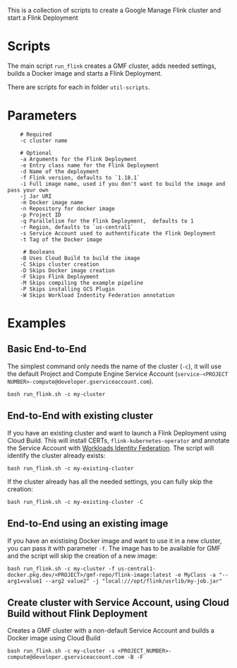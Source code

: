 This is a collection of scripts to create a Google Manage Flink cluster and start a Flink Deployment

# Scripts

The main script `run_flink` creates a GMF cluster, adds needed settings, builds a Docker image and
starts a Flink Deployment.

There are scripts for each in folder `util-scripts`.

# Parameters

```
    # Required
    -c cluster name

    # Optional
    -a Arguments for the Flink Deployment
    -e Entry class name for the Flink Deployment
    -d Name of the deployment
    -f Flink version, defaults to `1.18.1`
    -i Full image name, used if you don't want to build the image and pass your own
    -j Jar URI
    -m Docker image name
    -n Repository for docker image
    -p Project ID
    -q Parallelism for the Flink Deployment,  defaults to 1
    -r Region, defaults to `us-central1`
    -s Service Account used to authentificate the Flink Deployment
    -t Tag of the Docker image

     # Booleans
    -B Uses Cloud Build to build the image
    -C Skips cluster creation
    -D Skips Docker image creation
    -F Skips Flink Deployment
    -M Skips compiling the example pipeline
    -P Skips installing GCS Plugin
    -W Skips Workload Indentity Federation annotation
```

# Examples

## Basic End-to-End

The simplest command only needs the name of the cluster (`-c`), it will use the default Project and
Compute Engine Service Account (`service-<PROJECT NUMBER>-compute@developer.gserviceaccount.com`).

```
bash run_flink.sh -c my-cluster
```

## End-to-End with existing cluster

If you have an existing cluster and want to launch a Flink Deployment using Cloud Build. This will install CERTs, `flink-kubernetes-operator` and annotate the Service Account with [Workloads Identity Federation](https://cloud.google.com/kubernetes-engine/docs/how-to/workload-identity). The script will identify the cluster already exists:

```
bash run_flink.sh -c my-existing-cluster
```

If the cluster already has all the needed settings, you can fully skip the creation:

```
bash run_flink.sh -c my-existing-cluster -C
```

## End-to-End using an existing image

If you have an existising Docker image and want to use it in a new cluster, you can pass it with parameter `-f`.
The image has to be available for GMF and the script will skip the creation of a new image:

```
bash run_flink.sh -c my-cluster -f us-central1-docker.pkg.dev/<PROJECT>/gmf-repo/flink-image:latest -e MyClass -a "--arg1=value1 --arg2 value2" -j "local:///opt/flink/usrlib/my-job.jar"
```


## Create cluster with Service Account, using Cloud Build without Flink Deployment

Creates a GMF cluster with a non-default Service Account and builds a Docker image using Cloud Build

```
bash run_flink.sh -c my-cluster -s <PROJECT_NUMBER>-compute@developer.gserviceaccount.com -B -F
```